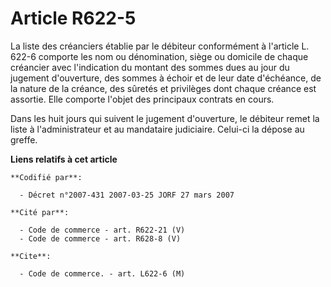 # Article R622-5

La liste des créanciers établie par le débiteur conformément à l'article L. 622-6 comporte les nom ou dénomination, siège ou
domicile de chaque créancier avec l'indication du montant des sommes dues au jour du jugement d'ouverture, des sommes à
échoir et de leur date d'échéance, de la nature de la créance, des sûretés et privilèges dont chaque créance est assortie.
Elle comporte l'objet des principaux contrats en cours.

Dans les huit jours qui suivent le jugement d'ouverture, le débiteur remet la liste à l'administrateur et au mandataire
judiciaire. Celui-ci la dépose au greffe.

**Liens relatifs à cet article**

	**Codifié par**:

	  - Décret n°2007-431 2007-03-25 JORF 27 mars 2007

	**Cité par**:

	  - Code de commerce - art. R622-21 (V)
	  - Code de commerce - art. R628-8 (V)

	**Cite**:

	  - Code de commerce. - art. L622-6 (M)
